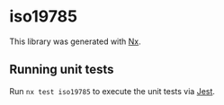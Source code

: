 # iso19785

This library was generated with [Nx](https://nx.dev).

## Running unit tests

Run `nx test iso19785` to execute the unit tests via [Jest](https://jestjs.io).
